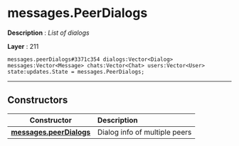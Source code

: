 # messages.PeerDialogs

**Description** : *List of dialogs*

**Layer** : 211

```tl
messages.peerDialogs#3371c354 dialogs:Vector<Dialog> messages:Vector<Message> chats:Vector<Chat> users:Vector<User> state:updates.State = messages.PeerDialogs;
```

---

## Constructors

| Constructor | Description |
| :---: | :--- |
| [**messages.peerDialogs**](constructor/messages.peerDialogs) | Dialog info of multiple peers |